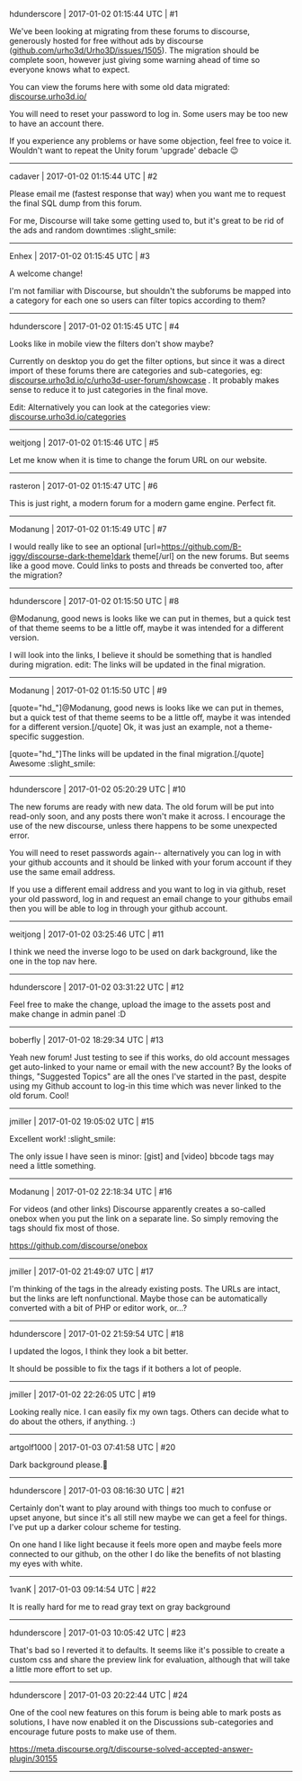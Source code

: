 hdunderscore | 2017-01-02 01:15:44 UTC | #1

We've been looking at migrating from these forums to discourse, generously hosted for free without ads by discourse ([github.com/urho3d/Urho3D/issues/1505](https://github.com/urho3d/Urho3D/issues/1505)). The migration should be complete soon, however just giving some warning ahead of time so everyone knows what to expect.

You can view the forums here with some old data migrated: [discourse.urho3d.io/](http://discourse.urho3d.io/)

You will need to reset your password to log in. Some users may be too new to have an account there.

If you experience any problems or have some objection, feel free to voice it. Wouldn't want to repeat the Unity forum 'upgrade' debacle :wink:

-------------------------

cadaver | 2017-01-02 01:15:44 UTC | #2

Please email me (fastest response that way) when you want me to request the final SQL dump from this forum.

For me, Discourse will take some getting used to, but it's great to be rid of the ads and random downtimes :slight_smile:

-------------------------

Enhex | 2017-01-02 01:15:45 UTC | #3

A welcome change!

I'm not familiar with Discourse, but shouldn't the subforums be mapped into a category for each one so users can filter topics according to them?

-------------------------

hdunderscore | 2017-01-02 01:15:45 UTC | #4

Looks like in mobile view the filters don't show maybe?

Currently on desktop you do get the filter options, but since it was a direct import of these forums there are categories and sub-categories, eg: [discourse.urho3d.io/c/urho3d-user-forum/showcase](http://discourse.urho3d.io/c/urho3d-user-forum/showcase) . It probably makes sense to reduce it to just categories in the final move.

Edit: Alternatively you can look at the categories view: [discourse.urho3d.io/categories](http://discourse.urho3d.io/categories)

-------------------------

weitjong | 2017-01-02 01:15:46 UTC | #5

Let me know when it is time to change the forum URL on our website.

-------------------------

rasteron | 2017-01-02 01:15:47 UTC | #6

This is just right, a modern forum for a modern game engine. Perfect fit.

-------------------------

Modanung | 2017-01-02 01:15:49 UTC | #7

I would really like to see an optional [url=https://github.com/B-iggy/discourse-dark-theme]dark theme[/url] on the new forums.
But seems like a good move. Could links to posts and threads be converted too, after the migration?

-------------------------

hdunderscore | 2017-01-02 01:15:50 UTC | #8

@Modanung, good news is looks like we can put in themes, but a quick test of that theme seems to be a little off, maybe it was intended for a different version.

I will look into the links, I believe it should be something that is handled during migration.
edit: The links will be updated in the final migration.

-------------------------

Modanung | 2017-01-02 01:15:50 UTC | #9

[quote="hd_"]@Modanung, good news is looks like we can put in themes, but a quick test of that theme seems to be a little off, maybe it was intended for a different version.[/quote]
Ok, it was just an example, not a theme-specific suggestion.

[quote="hd_"]The links will be updated in the final migration.[/quote]
Awesome :slight_smile:

-------------------------

hdunderscore | 2017-01-02 05:20:29 UTC | #10

The new forums are ready with new data. The old forum will be put into read-only soon, and any posts there won't make it across. I encourage the use of the new discourse, unless there happens to be some unexpected error.

You will need to reset passwords again-- alternatively you can log in with your github accounts and it should be linked with your forum account if they use the same email address. 

If you use a different email address and you want to log in via github, reset your old password, log in and request an email change to your githubs email then you will be able to log in through your github account.

-------------------------

weitjong | 2017-01-02 03:25:46 UTC | #11

I think we need the inverse logo to be used on dark background, like the one in the top nav here.

-------------------------

hdunderscore | 2017-01-02 03:31:22 UTC | #12

Feel free to make the change, upload the image to the assets post and make change in admin panel :D

-------------------------

boberfly | 2017-01-02 18:29:34 UTC | #13

Yeah new forum! Just testing to see if this works, do old account messages get auto-linked to your name or email with the new account? By the looks of things, "Suggested Topics" are all the ones I've started in the past, despite using my Github account to log-in this time which was never linked to the old forum. Cool!

-------------------------

jmiller | 2017-01-02 19:05:02 UTC | #15

Excellent work! :slight_smile:

The only issue I have seen is minor: [gist] and [video] bbcode tags may need a little something.

-------------------------

Modanung | 2017-01-02 22:18:34 UTC | #16

For videos (and other links) Discourse apparently creates a so-called onebox when you put the link on a separate line. So simply removing the tags should fix most of those.

https://github.com/discourse/onebox

-------------------------

jmiller | 2017-01-02 21:49:07 UTC | #17

I'm thinking of the tags in the already existing posts. The URLs are intact, but the links are left nonfunctional.  Maybe those can be automatically converted with a bit of PHP or editor work, or...?

-------------------------

hdunderscore | 2017-01-02 21:59:54 UTC | #18

I updated the logos, I think they look a bit better.

It should be possible to fix the tags if it bothers a lot of people.

-------------------------

jmiller | 2017-01-02 22:26:05 UTC | #19

Looking really nice.  I can easily fix my own tags. Others can decide what to do about the others, if anything. :)

-------------------------

artgolf1000 | 2017-01-03 07:41:58 UTC | #20

Dark background please.:eyes:

-------------------------

hdunderscore | 2017-01-03 08:16:30 UTC | #21

Certainly don't want to play around with things too much to confuse or upset anyone, but since it's all still new maybe we can get a feel for things. I've put up a darker colour scheme for testing.

On one hand I like light because it feels more open and maybe feels more connected to our github, on the other I do like the benefits of not blasting my eyes with white.

-------------------------

1vanK | 2017-01-03 09:14:54 UTC | #22

It is really hard for me to read gray text on gray background

-------------------------

hdunderscore | 2017-01-03 10:05:42 UTC | #23

That's bad so I reverted it to defaults. It seems like it's possible to create a custom css and share the preview link for evaluation, although that will take a little more effort to set up.

-------------------------

hdunderscore | 2017-01-03 20:22:44 UTC | #24

One of the cool new features on this forum is being able to mark posts as solutions, I have now enabled it on the Discussions sub-categories and encourage future posts to make use of them.

https://meta.discourse.org/t/discourse-solved-accepted-answer-plugin/30155

-------------------------

